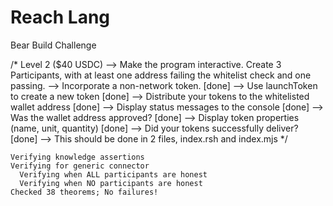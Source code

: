 # Reach Lang
Bear Build Challenge

/*
Level 2 ($40 USDC)
--> Make the program interactive. Create 3 Participants, with at least one address failing the whitelist check and one passing.
--> Incorporate a non-network token. [done]
--> Use launchToken to create a new token [done]
--> Distribute your tokens to the whitelisted wallet address [done]
--> Display status messages to the console [done]
--> Was the wallet address approved? [done]
--> Display token properties (name, unit, quantity) [done]
--> Did your tokens successfully deliver? [done]
--> This should be done in 2 files, index.rsh and index.mjs
*/


```
Verifying knowledge assertions
Verifying for generic connector
  Verifying when ALL participants are honest
  Verifying when NO participants are honest
Checked 38 theorems; No failures!

```